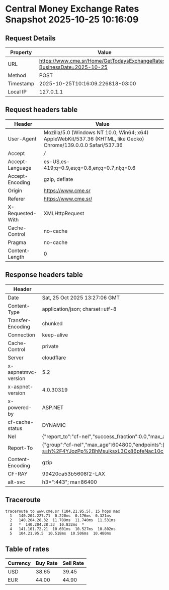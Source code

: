 # Central Money Exchange Rates Snapshot 2025-10-25 10:16:09
## Request Details

| Property | Value |
|----------|-------|
| URL | https://www.cme.sr/Home/GetTodaysExchangeRates/?BusinessDate=2025-10-25 |
| Method | POST |
| Timestamp | 2025-10-25T10:16:09.226818-03:00 |
| Local IP | 127.0.1.1 |
    
## Request headers table

| Header | Value |
|--------|-------|
| User-Agent | Mozilla/5.0 (Windows NT 10.0; Win64; x64) AppleWebKit/537.36 (KHTML, like Gecko) Chrome/139.0.0.0 Safari/537.36 |
| Accept | */* |
| Accept-Language | es-US,es-419;q=0.9,es;q=0.8,en;q=0.7,nl;q=0.6 |
| Accept-Encoding | gzip, deflate |
| Origin | https://www.cme.sr |
| Referer | https://www.cme.sr/ |
| X-Requested-With | XMLHttpRequest |
| Cache-Control | no-cache |
| Pragma | no-cache |
| Content-Length | 0 |

    
## Response headers table
| Header | Value |
|--------|-------|
| Date | Sat, 25 Oct 2025 13:27:06 GMT |
| Content-Type | application/json; charset=utf-8 |
| Transfer-Encoding | chunked |
| Connection | keep-alive |
| Cache-Control | private |
| Server | cloudflare |
| x-aspnetmvc-version | 5.2 |
| x-aspnet-version | 4.0.30319 |
| x-powered-by | ASP.NET |
| cf-cache-status | DYNAMIC |
| Nel | {"report_to":"cf-nel","success_fraction":0.0,"max_age":604800} |
| Report-To | {"group":"cf-nel","max_age":604800,"endpoints":[{"url":"https://a.nel.cloudflare.com/report/v4?s=h%2F4YJozPp%2BhMsuiksxL3Cx86pfeNac10cMITrIWpnEC%2By6srZeUWGPe7T7ojv3Sz2rwhBpf1uPY5et1y%2FHxs%2F%2B1E%2F7gIe0sAeLo%3D"}]} |
| Content-Encoding | gzip |
| CF-RAY | 99420ca53b5608f2-LAX |
| alt-svc | h3=":443"; ma=86400 |

## Traceroute 

```
traceroute to www.cme.sr (104.21.95.5), 15 hops max
  1   140.204.227.71  0.220ms  0.176ms  0.321ms 
  2   140.204.28.32  11.709ms  11.740ms  11.531ms 
  3   *  140.204.28.33  10.832ms  * 
  4   141.101.72.21  10.601ms  10.527ms  10.802ms 
  5   104.21.95.5  10.518ms  10.506ms  10.480ms 

```


## Table of rates

| Currency | Buy Rate | Sell Rate |
|----------|----------|-----------|
| USD | 38.65 | 39.45 |
| EUR | 44.00 | 44.90 |
